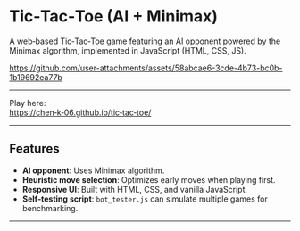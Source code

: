 # Tic‑Tac‑Toe (AI + Minimax)

A web‑based Tic‑Tac‑Toe game featuring an AI opponent powered by the Minimax algorithm, implemented in JavaScript (HTML, CSS, JS).

https://github.com/user-attachments/assets/58abcae6-3cde-4b73-bc0b-1b19692ea77b

---

Play here:  
[https://chen‑k‑06.github.io/tic‑tac‑toe/](https://chen-k-06.github.io/tic-tac-toe/)

---

## Features

- **AI opponent**: Uses Minimax algorithm.
- **Heuristic move selection**: Optimizes early moves when playing first.
- **Responsive UI**: Built with HTML, CSS, and vanilla JavaScript.
- **Self‑testing script**: `bot_tester.js` can simulate multiple games for benchmarking.

---
